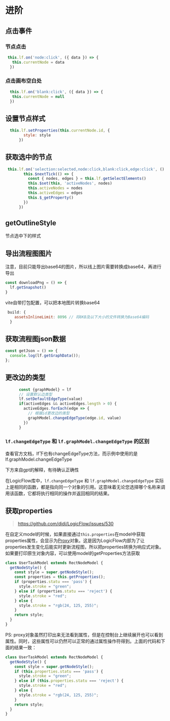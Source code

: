 # 进阶

## 点击事件

### 节点点击

```js
 this.lf.on('node:click', ({ data }) => {
   this.currentNode = data
  })
```

### 点击画布空白处

```js
  this.lf.on('blank:click', ({ data }) => {
   this.currentNode = null
  })
```

## 设置节点样式

```js
  this.lf.setProperties(this.currentNode.id, {
        style: style
      })
```

## 获取选中的节点

```js
 this.lf.on('selection:selected,node:click,blank:click,edge:click', () => {
        this.$nextTick(() => {
          const { nodes, edges } = this.lf.getSelectElements()
          this.$set(this, 'activeNodes', nodes)
          this.activeNodes = nodes
          this.activeEdges = edges
          this.$_getProperty()
        })
      })
```

## getOutlineStyle

节点选中下的样式

## 导出流程图图片

注意，目前只能导出base64的图片，所以线上图片需要转换成base64，再进行导出

```js
const downloadPng = () => {
  lf.getSnapshot()
}
```

vite自带打包配置，可以把本地图片转换base64

```js
 build: {
    assetsInlineLimit: 8096 // 将8KB及以下大小的文件转换为Base64编码
  }
```

## 获取流程图json数据

```js
const getJson = () => {
  console.log(lf.getGraphData());
};
```

## 更改边的类型

```js
      const {graphModel} = lf
      // 设置默认边类型
      lf.setDefaultEdgeType(value)
      if(activeEdges && activeEdges.length > 0) {
        activeEdges.forEach(edge => {
          // 根据id更改边的类型
          graphModel.changeEdgeType(edge.id, value)
        })
      }
```

### `lf.changeEdgeType`  和 `lf.graphModel.changeEdgeType` 的区别

查看官方文档，lf下也有changeEdgeType方法，而示例中使用的是lf.graphModel.changeEdgeType

下方来自gpt的解释，有待确认正确性

在LogicFlow库中，`lf.changeEdgeType` 和 `lf.graphModel.changeEdgeType` 实际上是相同的函数，都是指向同一个对象的引用。这意味着无论您选择哪个名称来调用该函数，它都将执行相同的操作并返回相同的结果。

## 获取properties

> https://github.com/didi/LogicFlow/issues/530

在自定义model的时候，如果直接通过`this.properties`在model中获取properties属性，会显示为[Proxy](https://developer.mozilla.org/zh-CN/docs/Web/JavaScript/Reference/Global_Objects/Proxy)对象。这是因为LogicFlow内部为了让properties发生变化后能实时更新流程图，所以把properties转换为响应式对象。如果要打印原生对象内容，可以使用model的getProperties方法获取

```js
class UserTaskModel extends RectNodeModel {
  getNodeStyle() {
    const style = super.getNodeStyle();
    const properties = this.getProperties();
    if (properties.statu === 'pass') {
      style.stroke = "green";
    } else if (properties.statu === 'reject') {
      style.stroke = "red";
    } else {
      style.stroke = "rgb(24, 125, 255)";
    }
    return style;
  }
}
```

PS: proxy对象虽然打印出来无法看到属性，但是在控制台上继续展开也可以看到属性。同时，这些属性可以仍然可以正常的通过属性操作符得到。上面的代码和下面的结果一致：

```js
class UserTaskModel extends RectNodeModel {
  getNodeStyle() {
    const style = super.getNodeStyle();
    if (this.properties.statu === 'pass') {
      style.stroke = "green";
    } else if (this.properties.statu === 'reject') {
      style.stroke = "red";
    } else {
      style.stroke = "rgb(24, 125, 255)";
    }
    return style;
  }
}
```

